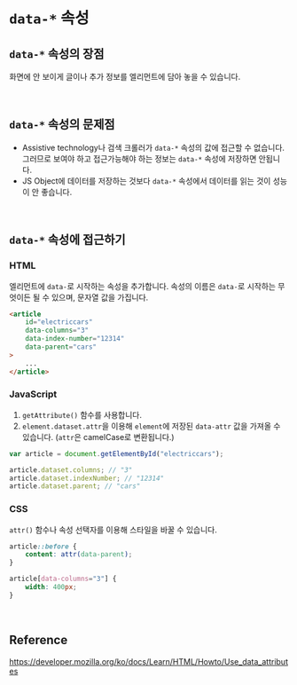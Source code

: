 # `data-*` 속성

## `data-*` 속성의 장점

화면에 안 보이게 글이나 추가 정보를 엘리먼트에 담아 놓을 수 있습니다.

<br>

## `data-*` 속성의 문제점

-   Assistive technology나 검색 크롤러가 `data-*` 속성의 값에 접근할 수 없습니다. 그러므로 보여야 하고 접근가능해야 하는 정보는 `data-*` 속성에 저장하면 안됩니다.
-   JS Object에 데이터를 저장하는 것보다 `data-*` 속성에서 데이터를 읽는 것이 성능이 안 좋습니다.

<br>

## `data-*` 속성에 접근하기

### HTML

엘리먼트에 `data-`로 시작하는 속성을 추가합니다. 속성의 이름은 `data-`로 시작하는 무엇이든 될 수 있으며, 문자열 값을 가집니다.

```html
<article
    id="electriccars"
    data-columns="3"
    data-index-number="12314"
    data-parent="cars"
>
    ...
</article>
```

### JavaScript

1. `getAttribute()` 함수를 사용합니다.
2. `element.dataset.attr`을 이용해 `element`에 저장된 `data-attr` 값을 가져올 수 있습니다. (`attr`은 camelCase로 변환됩니다.)

```javascript
var article = document.getElementById("electriccars");

article.dataset.columns; // "3"
article.dataset.indexNumber; // "12314"
article.dataset.parent; // "cars"
```

### CSS

`attr()` 함수나 속성 선택자를 이용해 스타일을 바꿀 수 있습니다.

```css
article::before {
    content: attr(data-parent);
}

article[data-columns="3"] {
    width: 400px;
}
```

<br>

## Reference

https://developer.mozilla.org/ko/docs/Learn/HTML/Howto/Use_data_attributes

